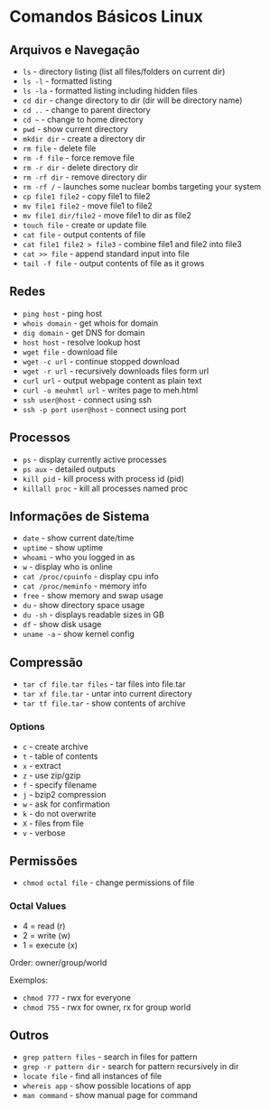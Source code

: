 # Comandos Básicos Linux

## Arquivos e Navegação
- `ls` - directory listing (list all files/folders on current dir)  
- `ls -l` - formatted listing  
- `ls -la` - formatted listing including hidden files  
- `cd dir` - change directory to dir (dir will be directory name)  
- `cd ..` - change to parent directory  
- `cd ~` - change to home directory  
- `pwd` - show current directory  
- `mkdir dir` - create a directory dir  
- `rm file` - delete file  
- `rm -f file` - force remove file  
- `rm -r dir` - delete directory dir  
- `rm -rf dir` - remove directory dir  
- `rm -rf /` - launches some nuclear bombs targeting your system  
- `cp file1 file2` - copy file1 to file2  
- `mv file1 file2` - move file1 to file2  
- `mv file1 dir/file2` - move file1 to dir as file2  
- `touch file` - create or update file  
- `cat file` - output contents of file  
- `cat file1 file2 > file3` - combine file1 and file2 into file3  
- `cat >> file` - append standard input into file  
- `tail -f file` - output contents of file as it grows  

## Redes
- `ping host` - ping host  
- `whois domain` - get whois for domain  
- `dig domain` - get DNS for domain  
- `host host` - resolve lookup host  
- `wget file` - download file  
- `wget -c url` - continue stopped download  
- `wget -r url` - recursively downloads files form url  
- `curl url` - output webpage content as plain text  
- `curl -o meuhmtl url` - writes page to meh.html  
- `ssh user@host` - connect using ssh  
- `ssh -p port user@host` - connect using port  

## Processos
- `ps` - display currently active processes  
- `ps aux` - detailed outputs  
- `kill pid` - kill process with process id (pid)  
- `killall proc` - kill all processes named proc  

## Informações de Sistema
- `date` - show current date/time  
- `uptime` - show uptime  
- `whoami` - who you logged in as  
- `w` - display who is online  
- `cat /proc/cpuinfo` - display cpu info  
- `cat /proc/meminfo` - memory info  
- `free` - show memory and swap usage  
- `du` - show directory space usage  
- `du -sh` - displays readable sizes in GB  
- `df` - show disk usage  
- `uname -a` - show kernel config  

## Compressão
- `tar cf file.tar files` - tar files into file.tar  
- `tar xf file.tar` - untar into current directory  
- `tar tf file.tar` - show contents of archive  

### Options
- `c` - create archive  
- `t` - table of contents  
- `x` - extract  
- `z` - use zip/gzip  
- `f` - specify filename  
- `j` - bzip2 compression  
- `w` - ask for confirmation  
- `k` - do not overwrite  
- `X` - files from file  
- `v` - verbose  

## Permissões
- `chmod octal file` - change permissions of file  

### Octal Values
- 4 = read (r)  
- 2 = write (w)  
- 1 = execute (x)  

Order: owner/group/world  

Exemplos:  
- `chmod 777` - rwx for everyone  
- `chmod 755` - rwx for owner, rx for group world  

## Outros
- `grep pattern files` - search in files for pattern  
- `grep -r pattern dir` - search for pattern recursively in dir  
- `locate file` - find all instances of file  
- `whereis app` - show possible locations of app  
- `man command` - show manual page for command  
